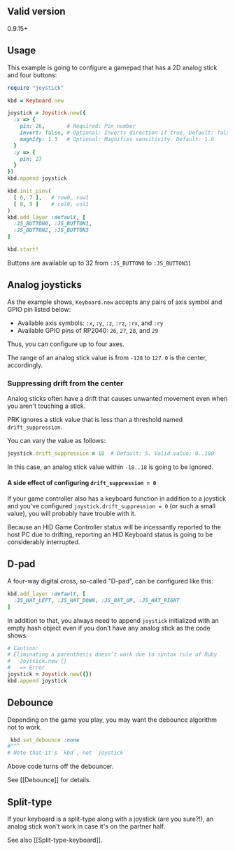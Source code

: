 ## Valid version

0.9.15+

## Usage

This example is going to configure a gamepad that has a 2D analog stick and four buttons:

```ruby
require "joystick"

kbd = Keyboard.new

joystick = Joystick.new({
  :x => {
    pin: 26,       # Required: Pin number
    invert: false, # Optional: Inverts direction if true. Default: false
    magnify: 1.3   # Optional: Magnifies sensitivity. Default: 1.0
  }
  :y => {
    pin: 27
  }
})
kbd.append joystick

kbd.init_pins(
  [ 6, 7 ],   # row0, row1
  [ 8, 9 ]    # col0, col1
)
kbd.add_layer :default, [
  :JS_BUTTON0, :JS_BUTTON1,
  :JS_BUTTON2, :JS_BUTTON3
]

kbd.start!
```

Buttons are available up to 32 from `:JS_BUTTON0` to `:JS_BUTTON31`

## Analog joysticks

As the example shows, `Keyboard.new` accepts any pairs of axis symbol and GPIO pin listed below:

 - Available axis symbols: `:x`, `:y`, `:z`, `:rz`, `:rx`, and `:ry`
 - Available GPIO pins of RP2040: `26`, `27`, `28`, and `29`

Thus, you can configure up to four axes.

The range of an analog stick value is from `-128` to `127`.
`0` is the center, accordingly.

### Suppressing drift from the center

Analog sticks often have a drift that causes unwanted movement even when you aren't touching a stick.

PRK ignores a stick value that is less than a threshold named `drift_suppression`.

You can vary the value as follows:

```ruby
joystick.drift_suppression = 18  # Default: 5. Valid value: 0..100
```

In this case, an analog stick value within `-18..18` is going to be ignored.

#### A side effect of configuring `drift_suppression = 0`

If your game controller also has a keyboard function in addition to a joystick and you've configured `joystick.drift_suppression = 0` (or such a small value), you will probably have trouble with it.

Because an HID Game Controller status will be incessantly reported to the host PC due to drifting, reporting an HID Keyboard status is going to be considerably interrupted.

## D-pad

A four-way digital cross, so-called "D-pad", can be configured like this:

```ruby
kbd.add_layer :default, [
  :JS_HAT_LEFT, :JS_HAT_DOWN, :JS_HAT_UP, :JS_HAT_RIGHT
]
```

In addition to that, you always need to append `joystick` initialized with an empty hash object even if you don’t have any analog stick as the code shows:

```ruby
# Caution:
# Eliminating a parenthesis doesn’t work due to syntax rule of Ruby
#   Joystick.new {}
#   => Error
joystick = Joystick.new({})
kbd.append joystick
```

## Debounce

Depending on the game you play, you may want the debounce algorithm not to work.

```ruby
 kbd.set_debounce :none
#^^^
# Note that it's `kbd`, not `joystick`
```

Above code turns off the debouncer.

See [[Debounce]] for details.

## Split-type

If your keyboard is a split-type along with a joystick (are you sure?!), an analog stick won't work in case it's on the partner half.

See also [[Split-type-keyboard]].
